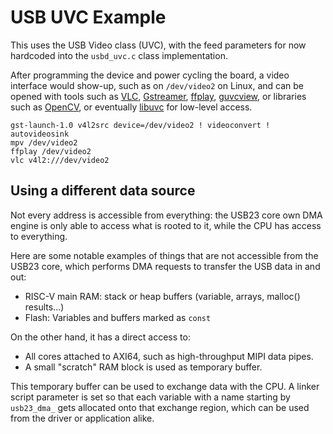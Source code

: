 # USB UVC Example

This uses the USB Video class (UVC), with the feed parameters for now hardcoded
into the `usbd_uvc.c` class implementation.

After programming the device and power cycling the board, a video interface
would show-up, such as on `/dev/video2` on Linux, and can be opened with tools
such as
[VLC](https://www.videolan.org/vlc/),
[Gstreamer](https://gstreamer.freedesktop.org/),
[ffplay](https://ffmpeg.org/ffplay.html),
[guvcview](https://guvcview.sourceforge.net/),
or libraries such as [OpenCV](https://opencv.org/),
or eventually [libuvc](https://github.com/libuvc/libuvc) for low-level access.

```
gst-launch-1.0 v4l2src device=/dev/video2 ! videoconvert ! autovideosink
mpv /dev/video2
ffplay /dev/video2
vlc v4l2:///dev/video2
```


## Using a different data source

Not every address is accessible from everything: the USB23 core own DMA engine
is only able to access what is rooted to it, while the CPU has access to
everything.

Here are some notable examples of things that are not accessible from the USB23
core, which performs DMA requests to transfer the USB data in and out:

- RISC-V main RAM: stack or heap buffers (variable, arrays, malloc() results...)
- Flash: Variables and buffers marked as `const`

On the other hand, it has a direct access to:

- All cores attached to AXI64, such as high-throughput MIPI data pipes.
- A small "scratch" RAM block is used as temporary buffer.

This temporary buffer can be used to exchange data with the CPU.
A linker script parameter is set so that each variable with a name starting by
`usb23_dma_` gets allocated onto that exchange region, which can be used from
the driver or application alike.
